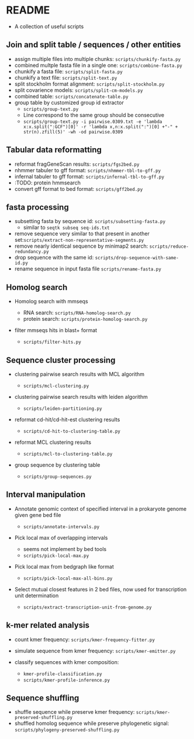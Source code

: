 # README

- A collection of useful scripts

## Join and split table / sequences / other entities

- assign multiple files into multiple chunks: `scripts/chunkify-fasta.py`  
- combined multple fasta file in a single one: `scripts/combine-fasta.py`  
- chunkify a fasta file: `scripts/split-fasta.py`  
- chunkify a text file: `scripts/split-text.py`
- split stockholm format alignment: `scripts/split-stockholm.py`
- split covarience models: `scripts/split-cm-models.py`
- combined table: `scripts/concatenate-table.py`
- group table by customized group id extractor
  - `scripts/group-text.py`
  - Line correspond to the same group should be consecutive
  - `scripts/group-text.py -i pairwise.0309.txt -e 'lambda x:x.split(":GCF")[0]' -r 'lambda x,n:x.split(":")[0] +"-" + str(n).zfill(5)' -wh -od pairwise.0309`

## Tabular data reformatting
- reformat fragGeneScan results: `scripts/fgs2bed.py` 
- nhmmer tabuler to gff format: `scripts/nhmmer-tbl-to-gff.py`
- infernal tabuler to gff format: `scripts/infernal-tbl-to-gff.py`
- :TODO: protein hmmsearch
- convert gff format to bed format: `scripts/gff2bed.py`


## fasta processing
- subsetting fasta by sequence id: `scripts/subsetting-fasta.py`
  - similar to `seqtk subseq seq-ids.txt`
- remove sequence very similar to that present in another set:`scripts/extract-non-representative-segments.py`
- remove nearly identical sequence by minimap2 search: `scripts/reduce-redundancy.py`
- drop sequence with the same id: `scripts/drop-sequence-with-same-id.py`
- rename sequence in input fasta file `scripts/rename-fasta.py`

## Homolog search
- Homolog search with mmseqs
  - RNA search: `scripts/RNA-homolog-search.py`
  - protein search: `scripts/protein-homolog-search.py`

- filter mmseqs hits in blast+ format
  - `scripts/filter-hits.py`

## Sequence cluster processing

- clustering pairwise search results with MCL algorithm
  - `scripts/mcl-clustering.py`
 
- clustering pairwise search results with leiden algorithm
  - `scripts/leiden-partitioning.py`
 
- reformat cd-hit/cd-hit-est clustering results
  - `scripts/cd-hit-to-clustering-table.py`
 
- reformat MCL clustering results
  - `scripts/mcl-to-clustering-table.py`

- group sequence by clustering table
  - `scripts/group-sequences.py`


## Interval manipulation

- Annotate genomic context of specified interval in a prokaryote genome given gene bed file
  - `scripts/annotate-intervals.py`

- Pick local max of overlapping intervals
  - seems not implement by bed tools
  - `scripts/pick-local-max.py`

- Pick local max from bedgraph like format
  - `scripts/pick-local-max-all-bins.py`

- Select mutual closest features in 2 bed files, now used for transcription unit determination
  - `scripts/extract-transcription-unit-from-genome.py` 
 

## k-mer related analysis

- count kmer frequency: `scripts/kmer-frequency-fitter.py`
- simulate sequence from kmer frequency: `scripts/kmer-emitter.py`

- classify sequences with kmer composition: 
  - `kmer-profile-classification.py`
  - `scripts/kmer-profile-inference.py`
 
## Sequence shuffling
- shuffle sequence while preserve kmer frequency: `scripts/kmer-preserved-shuffling.py`
- shuffled homolog sequence while preserve phylogenetic signal: `scripts/phylogeny-preserved-shuffling.py`


